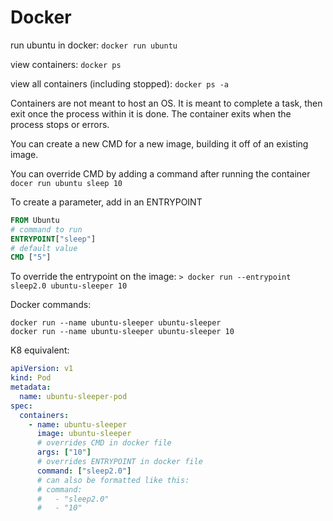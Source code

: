 # Docker

run ubuntu in docker:
`docker run ubuntu`

view containers:
`docker ps`

view all containers (including stopped):
`docker ps -a`

Containers are not meant to host an OS.
It is meant to complete a task, then exit once the process within it is done.
The container exits when the process stops or errors.

You can create a new CMD for a new image, building it off of an existing image.

You can override CMD by adding a command after running the container
`docer run ubuntu sleep 10`

To create a parameter, add in an ENTRYPOINT
```dockerfile
FROM Ubuntu
# command to run
ENTRYPOINT["sleep"]
# default value
CMD ["5"]
```

To override the entrypoint on the image:
`> docker run --entrypoint sleep2.0 ubuntu-sleeper 10`


Docker commands:
```shell
docker run --name ubuntu-sleeper ubuntu-sleeper
docker run --name ubuntu-sleeper ubuntu-sleeper 10 
```

K8 equivalent:
```yaml
apiVersion: v1
kind: Pod
metadata:
  name: ubuntu-sleeper-pod
spec:
  containers:
    - name: ubuntu-sleeper
      image: ubuntu-sleeper
      # overrides CMD in docker file
      args: ["10"]
      # overrides ENTRYPOINT in docker file
      command: ["sleep2.0"]
      # can also be formatted like this:
      # command:
      #   - "sleep2.0"
      #   - "10"
```
